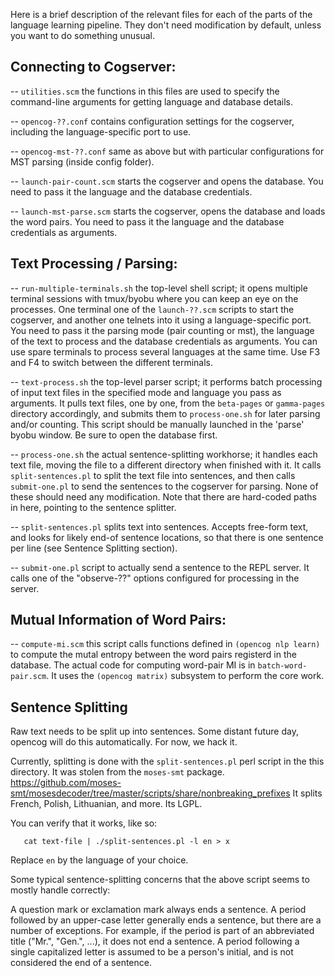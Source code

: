 Here is a brief description of the relevant files for each of the parts
of the language learning pipeline. They don't need modification by default,
unless you want to do something unusual.

Connecting to Cogserver:
------------------------

 -- `utilities.scm` the functions in this files are used to specify the
                    command-line arguments for getting language and
                    database details.

 -- `opencog-??.conf` contains configuration settings for the cogserver, 
                      including the language-specific port to use.

 -- `opencog-mst-??.conf` same as above but with particular configurations
                          for MST parsing (inside config folder).

 -- `launch-pair-count.scm` starts the cogserver and opens the database. You
                            need to pass it the language and the database
                            credentials.

 -- `launch-mst-parse.scm` starts the cogserver, opens the database and loads 
                           the word pairs. You need to pass it the language and
                           the database credentials as arguments. 


Text Processing / Parsing:
--------------------------

 -- `run-multiple-terminals.sh` the top-level shell script; it opens multiple terminal
                                sessions with tmux/byobu where you can keep an eye on
                                the processes. One terminal one of the `launch-??.scm`
                                scripts to start the cogserver, and another one telnets 
                                into it using a language-specific port. You need to pass
                                it the parsing mode (pair counting or mst), the language
                                of the text to process and the database credentials as
                                arguments. You can use spare terminals to process several
                                languages at the same time. Use F3 and F4 to switch between
                                the different terminals.

 -- `text-process.sh` the top-level parser script; it performs batch processing of
                      input text files in the specified mode and language you pass as
                      arguments. It pulls text files, one by one, from the `beta-pages`
                      or `gamma-pages` directory accordingly, and submits them to 
                      `process-one.sh` for later parsing and/or counting. This script
                      should be manually launched in the 'parse' byobu window. Be
                      sure to open the database first.

 -- `process-one.sh` the actual sentence-splitting workhorse; it handles each text file,
                     moving the file to a different directory when finished with it. It
                     calls `split-sentences.pl` to split the text file into sentences,
                     and then calls `submit-one.pl` to send the sentences to the cogserver
                     for parsing. None of these should need any modification. Note that
                     there are hard-coded paths in here, pointing to the sentence splitter.

 -- `split-sentences.pl` splits text into sentences. Accepts free-form text, and looks
                         for likely end-of sentence locations, so that there is one
                         sentence per line (see Sentence Splitting section).

 -- `submit-one.pl` script to actually send a sentence to the REPL server. It calls one of
                    the "observe-??" options configured for processing in the server.



Mutual Information of Word Pairs:
---------------------------------

 -- `compute-mi.scm` this script calls functions defined in `(opencog nlp learn)` to compute
                     the mutal entropy between the word pairs registerd in the database. The
                     actual code for computing word-pair MI is in `batch-word-pair.scm`. It
                     uses the `(opencog matrix)` subsystem to perform the core work.


Sentence Splitting
------------------

Raw text needs to be split up into sentences.  Some distant future day,
opencog will do this automatically. For now, we hack it.

Currently, splitting is done with the `split-sentences.pl` perl script
in the this directory.  It was stolen from the `moses-smt` package.
https://github.com/moses-smt/mosesdecoder/tree/master/scripts/share/nonbreaking_prefixes
It splits French, Polish, Lithuanian, and more.  Its LGPL.

You can verify that it works, like so:
```
   cat text-file | ./split-sentences.pl -l en > x
```
Replace `en` by the language of your choice.

Some typical sentence-splitting concerns that the above script seems
to mostly handle correctly:

A question mark or exclamation mark always ends a sentence.  A period
followed by an upper-case letter generally ends a sentence, but there
are a number of exceptions.  For example, if the period is part of an
abbreviated title ("Mr.", "Gen.", ...), it does not end a sentence.
A period following a single capitalized letter is assumed to be a
person's initial, and is not considered the end of a sentence.

